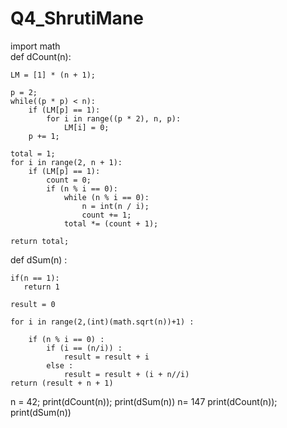 # Q4_ShrutiMane
import math  
def dCount(n):

    LM = [1] * (n + 1); 
      
    p = 2; 
    while((p * p) < n): 
        if (LM[p] == 1): 
            for i in range((p * 2), n, p): 
                LM[i] = 0; 
        p += 1; 
 
    total = 1; 
    for i in range(2, n + 1): 
        if (LM[p] == 1): 
            count = 0; 
            if (n % i == 0): 
                while (n % i == 0): 
                    n = int(n / i); 
                    count += 1; 
                total *= (count + 1); 
                  
    return total;

def dSum(n) : 

    if(n == 1): 
       return 1
  
    result = 0

    for i in range(2,(int)(math.sqrt(n))+1) : 
  
        if (n % i == 0) : 
            if (i == (n/i)) : 
                result = result + i 
            else : 
                result = result + (i + n//i) 
    return (result + n + 1) 
  

n = 42; 
print(dCount(n)); 
print(dSum(n))
n= 147
print(dCount(n)); 
print(dSum(n))
